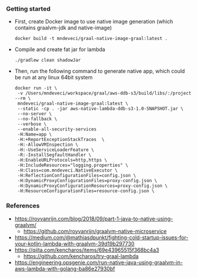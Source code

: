 ### Getting started 

- First, create Docker image to use native image generation (which contains graalvm-jdk and native-image)
  
   `docker build -t mndeveci/graal-native-image-graal:latest .`
  
- Compile and create fat jar for lambda
  
   `./gradlew clean shadowJar`
  
- Then, run the following command to generate native app, which could be run at any linux 64bit system

    ```
  docker run -it \
     -v /Users/mndeveci/workspace/graal/aws-ddb-s3/build/libs/:/project --rm \
     mndeveci/graal-native-image-graal:latest \  
     --static -cp . -jar aws-native-lambda-ddb-s3-1.0-SNAPSHOT.jar \  
     --no-server \  
     --no-fallback \  
     --verbose \  
     --enable-all-security-services  
     -H:Name=app \  
     -H:+ReportExceptionStackTraces  \  
     -H:-AllowVMInspection \  
     -H:-UseServiceLoaderFeature \  
     -R:-InstallSegfaultHandler \  
     -H:EnableURLProtocols=http,https \  
     -H:IncludeResources="logging.properties" \  
     -H:Class=com.mndeveci.NativeExecutor \  
     -H:ReflectionConfigurationFiles=config.json \  
     -H:DynamicProxyConfigurationFiles=proxy-config.json \  
     -H:DynamicProxyConfigurationResources=proxy-config.json \  
     -H:ResourceConfigurationFiles=resource-config.json \
  ```  
     
 ### References
 - https://royvanrijn.com/blog/2018/09/part-1-java-to-native-using-graalvm/
   - https://github.com/royvanrijn/graalvm-native-microservice
 - https://medium.com/@mathiasdpunkt/fighting-cold-startup-issues-for-your-kotlin-lambda-with-graalvm-39d19b297730
 - https://qiita.com/kencharos/items/69e43965515f368bc4a3
     - https://github.com/kencharos/try-graal-lambda
 - https://engineering.opsgenie.com/run-native-java-using-graalvm-in-aws-lambda-with-golang-ba86e27930bf
 
 